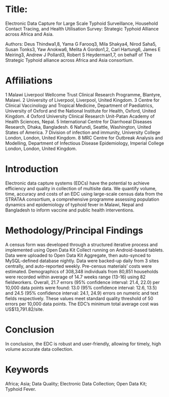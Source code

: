 # Title: 
Electronic Data Capture for Large Scale Typhoid Surveillance, Household Contact Tracing, and Health Utilisation Survey: Strategic Typhoid Alliance across Africa and Asia.

Authors: Deus Thindwa1,8, Yama G Farooq3, Mila Shakya4, Nirod Saha5, Susan Tonks3, Yaw Anokwa6, Melita A Gordon1,2, Carl Hartung6, James E Meiring3, Andrew J Pollard3, Robert S Heyderman1,7, on behalf of The Strategic Typhoid alliance across Africa and Asia consortium.

# Affiliations
1 Malawi Liverpool Wellcome Trust Clinical Research Programme, Blantyre, Malawi.
2 University of Liverpool, Liverpool, United Kingdom.
3 Centre for Clinical Vaccinology and Tropical Medicine, Department of Paediatrics, University of Oxford and the National Institute for Health, Oxford, United Kingdom.
4 Oxford University Clinical Research Unit-Patan Academy of Health Sciences, Nepal.
5 International Centre for Diarrhoeal Diseases Research, Dhaka, Bangladesh.
6 Nafundi, Seattle, Washington, United States of America.
7 Division of infection and immunity, University College London, London, United Kingdom.
8 MRC Centre for Outbreak Analysis and Modelling, Department of Infectious Disease Epidemiology, Imperial College London, London, United Kingdom.

# Introduction
Electronic data capture systems (EDCs) have the potential to achieve efficiency and quality in collection of multisite data. We quantify volume, time, accuracy and costs of an EDC using large-scale census data from the STRATAA consortium, a comprehensive programme assessing population dynamics and epidemiology of typhoid fever in Malawi, Nepal and Bangladesh to inform vaccine and public health interventions. 

# Methodology/Principal Findings
A census form was developed through a structured iterative process and implemented using Open Data Kit Collect running on Android-based tablets. Data were uploaded to Open Data Kit Aggregate, then auto-synced to MySQL-defined database nightly. Data were backed-up daily from 3 sites centrally, and auto-reported weekly. Pre-census materials’ costs were estimated. Demographics of 308,348 individuals from 80,851 households were recorded within average of 14.7 weeks range (13-16) using 82 fieldworkers. Overall, 21.7 errors (95% confidence interval: 21.4, 22.0) per 10,000 data points were found: 13.0 (95% confidence interval: 12.6, 13.5) and 24.5 (95% confidence interval: 24.1, 24.9) errors on numeric and text fields respectively. These values meet standard quality threshold of 50 errors per 10,000 data points. The EDC’s minimum total average cost was US$13,791.82/site. 

# Conclusion
In conclusion, the EDC is robust and user-friendly, allowing for timely, high volume accurate data collection.

# Keywords
Africa; Asia; Data Quality; Electronic Data Collection; Open Data Kit; Typhoid Fever.
